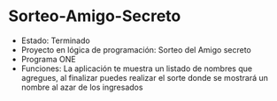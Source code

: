 # Sorteo-Amigo-Secreto

- Estado: Terminado
- Proyecto en lógica de programación: Sorteo del Amigo secreto
- Programa ONE
- Funciones: La aplicación te muestra un listado de nombres que agregues, al finalizar puedes realizar el sorte donde se mostrará un nombre al azar de los ingresados
